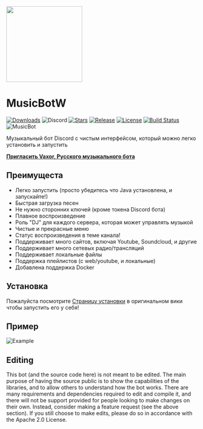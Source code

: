 <img align="center" src="https://i.imgur.com/tUW751B.png" height="200" width="200">

<p align="center"><h1>MusicBotW</h1></p>

[![Downloads](https://img.shields.io/github/downloads/MerdedSpade/MusicBotW/total.svg)](https://github.com/MerdedSpade/MusicBotW/releases/latest)
![Discord](https://img.shields.io/discord/704316196547461223?label=discord&style=flat-square)
[![Stars](https://img.shields.io/github/stars/MerdedSpade/MusicBotW.svg)](https://github.com/MerdedSpade/MusicBotW/stargazers)
[![Release](https://img.shields.io/github/release/MerdedSpade/MusicBotW.svg)](https://github.com/MerdedSpade/MusicBotW/releases/latest)
[![License](https://img.shields.io/github/license/MerdedSpade/MusicBotW.svg)](https://github.com/MerdedSpade/MusicBotW/blob/master/LICENSE)
[![Build Status](http://drone.merded.fun/api/badges/Merded/MusicBotW/status.svg)](http://drone.merded.fun/Merded/MusicBotW)
![MusicBot](https://github.com/MerdedSpade/MusicBotW/workflows/MusicBot/badge.svg)

Музыкальный бот Discord с чистым интерфейсом, который можно легко установить и запустить

**[Пригласить Vaxor, Русского музыкального бота](https://discordapp.com/api/oauth2/authorize?client_id=476770487662280714&permissions=238411073&scope=bot)**

## Преимущеста
  * Легко запустить (просто убедитесь что Java установлена, и запускайте!)
  * Быстрая загрузка песен
  * Не нужно сторонних ключей (кроме токена Discord бота)
  * Плавное воспроизведение
  * Роль "DJ" для каждого сервера, которая может управлять музыкой
  * Чистые и прекрасные меню
  * Статус воспроизведения в теме канала!
  * Поддерживает много сайтов, включая Youtube, Soundcloud, и другие
  * Поддерживает много сетевых радио/трансляций
  * Поддерживает локальные файлы
  * Поддержка плейлистов (с web/youtube, и локальные)
  * Добавлена поддержка Docker
## Установка
Пожалуйста посмотрите [Страницу установки](https://github.com/jagrosh/MusicBot/wiki/Setup) в оригинальном вики чтобы запустить его у себя!


## Пример
![Example](https://i.imgur.com/tevrtKt.png)

## Editing
This bot (and the source code here) is not meant to be edited. The main purpose of having the source public is to show the capabilities of the libraries, and to allow others to understand how the bot works. There are many requirements and dependencies required to edit and compile it, and there will not be support provided for people looking to make changes on their own. Instead, consider making a feature request (see the above section). If you still choose to make edits, please do so in accordance with the Apache 2.0 License.
